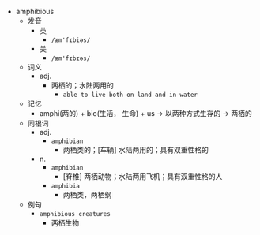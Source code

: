 - amphibious
  - 发音
    - 英
      - `/æm'fɪbiəs/`
    - 美
      - `/æm'fɪbɪəs/`
  - 词义
    - adj.
      - 两栖的；水陆两用的
        - `able to live both on land and in water`
  - 记忆
    - amphi(两的) + bio(生活， 生命) + us → 以两种方式生存的 → 两栖的
  - 同根词
    - adj.
      - `amphibian`
        - 两栖类的；[车辆] 水陆两用的；具有双重性格的
    - n.
      - `amphibian`
        - [脊椎] 两栖动物；水陆两用飞机；具有双重性格的人
      - `amphibia`
        - 两栖类，两栖纲
  - 例句
    - `amphibious creatures`
      - 两栖生物

